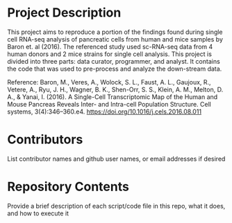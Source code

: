 # Project Description

This project aims to reproduce a portion of the findings found during single cell RNA-seq analysis of pancreatic cells from human and mice samples by Baron et. al (2016). The referenced study used sc-RNA-seq data from 4 human donors and 2 mice strains for single cell analysis. This project is divided into three parts: data curator, programmer, and analyst. It contains the code that was used to pre-process and analyze the down-stream data.

Reference: Baron, M., Veres, A., Wolock, S. L., Faust, A. L., Gaujoux, R., Vetere, A., Ryu, J. H., Wagner, B. K., Shen-Orr, S. S., Klein, A. M., Melton, D. A., & Yanai, I. (2016). A Single-Cell Transcriptomic Map of the Human and Mouse Pancreas Reveals Inter- and Intra-cell Population Structure. Cell systems, 3(4):346–360.e4. https://doi.org/10.1016/j.cels.2016.08.011

# Contributors

List contributor names and github user names, or email addresses if desired

# Repository Contents

Provide a brief description of each script/code file in this repo, what it does, and how to execute it
